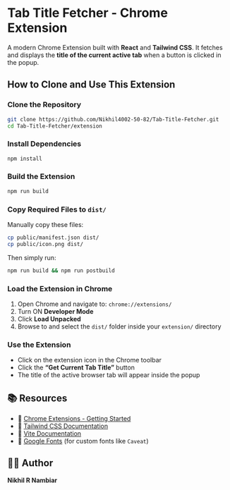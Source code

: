 # Tab Title Fetcher - Chrome Extension

A modern Chrome Extension built with **React** and **Tailwind CSS**. It fetches and displays the **title of the current active tab** when a button is clicked in the popup.

## How to Clone and Use This Extension

### Clone the Repository

```bash
git clone https://github.com/Nikhil4002-50-82/Tab-Title-Fetcher.git
cd Tab-Title-Fetcher/extension
````

### Install Dependencies

```bash
npm install
```

### Build the Extension

```bash
npm run build
```

### Copy Required Files to `dist/`

Manually copy these files:

```bash
cp public/manifest.json dist/
cp public/icon.png dist/
```

Then simply run:

```bash
npm run build && npm run postbuild
```

### Load the Extension in Chrome

1. Open Chrome and navigate to: `chrome://extensions/`
2. Turn ON **Developer Mode**
3. Click **Load Unpacked**
4. Browse to and select the `dist/` folder inside your `extension/` directory

### Use the Extension

* Click on the extension icon in the Chrome toolbar
* Click the **“Get Current Tab Title”** button
* The title of the active browser tab will appear inside the popup

## 📚 Resources

* 🔗 [Chrome Extensions - Getting Started](https://developer.chrome.com/docs/extensions/mv3/getstarted/)
* 🔗 [Tailwind CSS Documentation](https://tailwindcss.com/docs)
* 🔗 [Vite Documentation](https://vitejs.dev/guide/)
* 🔗 [Google Fonts](https://fonts.google.com/) (for custom fonts like `Caveat`)

## 🙋‍♂️ Author

**Nikhil R Nambiar**
